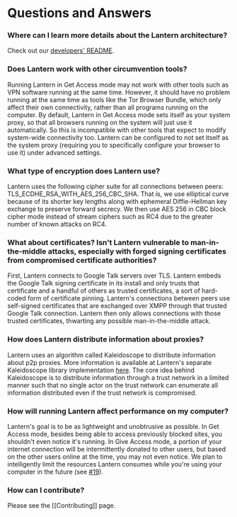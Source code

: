 # Questions and Answers

### Where can I learn more details about the Lantern architecture?

Check out our [developers' README](https://github.com/getlantern/lantern/blob/valencia/README-dev.md).


### <a name="other-circumvention-tools"/> Does Lantern work with other circumvention tools?

Running Lantern in Get Access mode may not work with other tools such as VPN software running at the same time. However, it should have no problem running at the same time as tools like the Tor Browser Bundle, which only affect their own connectivity, rather than all programs running on the computer. By default, Lantern in Get Access mode sets itself as your system proxy, so that all browsers running on the system will just use it automatically. So this is incompatible with other tools that expect to modify system-wide connectivity too. Lantern can be configured to not set itself as the system proxy (requiring you to specifically configure your browser to use it) under advanced settings.

### <a name="encryption"/> What type of encryption does Lantern use?

Lantern uses the following cipher suite for all connections between peers: TLS_ECDHE_RSA_WITH_AES_256_CBC_SHA. That is, we use elliptical curve because of its shorter key lengths along with ephemeral Diffie-Hellman key exchange to preserve forward secrecy. We then use AES 256 in CBC block cipher mode instead of stream ciphers such as RC4 due to the greater number of known attacks on RC4. 

### <a name="certificates"/> What about certificates? Isn't Lantern vulnerable to man-in-the-middle attacks, especially with forged signing certificates from compromised certificate authorities?

First, Lantern connects to Google Talk servers over TLS. Lantern embeds the Google Talk signing certificate in its install and only trusts that certificate and a handful of others as trusted certificates, a sort of hard-coded form of certificate pinning. Lantern's connections between peers use self-signed certificates that are exchanged over XMPP through that trusted Google Talk connection. Lantern then only allows connections with those trusted certificates, thwarting any possible man-in-the-middle attack.

### <a name="kscope"/> How does Lantern distribute information about proxies?
Lantern uses an algorithm called Kaleidoscope to distribute information about p2p proxies. More information is available at Lantern's separate Kaleidoscope library implementation [here](https://github.com/getlantern/kaleidoscope). The core idea behind Kaleidoscope is to distribute information through a trust network in a limited manner such that no single actor on the trust network can enumerate all information distributed even if the trust network is compromised.

### <a name="performance"/> How will running Lantern affect performance on my computer?

Lantern's goal is to be as lightweight and unobtrusive as possible. In Get Access
mode, besides being able to access previously blocked sites, you shouldn't even notice it's running. In Give
Access mode, a portion of your internet connection will be
intermittently donated to other users, but based on the other users online
at the time, you may not even notice. We plan to intelligently limit the
resources Lantern consumes while you're using your computer in the future (see
[#19](https://github.com/getlantern/lantern/issues/19)).

### <a name="contributing"/> How can I contribute?

Please see the [[Contributing]] page.